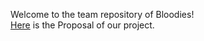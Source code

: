 Welcome to the team repository of Bloodies!  
[Here](team_Bloodies/Data/Proposal/Proposal.Rmd) is the Proposal of our project. 
